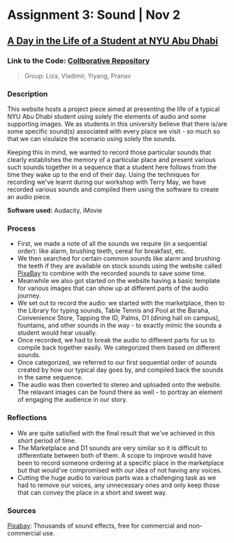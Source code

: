 # Assignment 3: Sound | Nov 2
## [A Day in the Life of a Student at NYU Abu Dhabi](https://vsharkovski.github.io/commlab-sound/)

### Link to the Code: [Collborative Repository](https://github.com/vsharkovski/commlab-sound)

>Group: Liza, Vladimir, Yiyang, Pranav
### Description
This website hosts a project piece aimed at presenting the life of a typical NYU Abu Dhabi student using solely the elements of audio and some supporting images. We as students in this university believe that there is/are some specific sound(s) associated with every place we visit - so much so that we can visulaize the scenario using solely the sounds. 

Keeping this in mind, we wanted to record those particular sounds that clearly establishes the memory of a particular place and present various such sounds together in a sequence that a student here follows from the time they wake up to the end of their day. Using the techniques for recording we've learnt during our workshop with Terry May, we have recorded various sounds and compiled them using the software to create an audio piece.

**Software used:** Audacity, iMovie

### Process
- First, we made a note of all the sounds we require (in a sequential order): like alarm, brushing teeth, cereal for breakfast, etc. 
- We then searched for certain common sounds like alarm and brushing the teeth if they are available on stock sounds using the website called [PixaBay](https://pixabay.com/sound-effects/) to combine with the recorded sounds to save some time. 
- Meanwhile we also got started on the website having a basic template for various images that can show up at different parts of the audio journey.
- We set out to record the audio: we started with the marketplace, then to the Library for typing sounds, Table Tennis and Pool at the Baraha, Convenience Store, Tapping the ID, Palms, D1 (dining hall on campus), fountains, and other sounds in the way - to exactly mimic the sounds a student would hear usually.
- Once recorded, we had to break the audio to different parts for us to compile back together easily. We categorized them based on different sounds.
- Once categorized, we referred to our first sequential order of sounds created by how our typical day goes by, and compiled back the sounds in the same sequence.
- The audio was then coverted to stereo and uploaded onto the website. The relavant images can be found there as well - to portray an element of engaging the audience in our story.


### Reflections
- We are quite satisfied with the final result that we've achieved in this short period of time. 
- The Marketplace and D1 sounds are very similar so it is difficult to differentiate between both of them. A scope to improve would have been to record someone ordering at a specific place in the marketplace but that would've compromised with our idea of not having any voices. 
- Cutting the huge audio to various parts was a challenging task as we had to remove our voices, any unnecessary ones and only keep those that can convey the place in a short and sweet way. 

### Sources
[Pixabay](https://pixabay.com/sound-effects/): Thousands of sound effects, free for commercial and non-commercial use.
